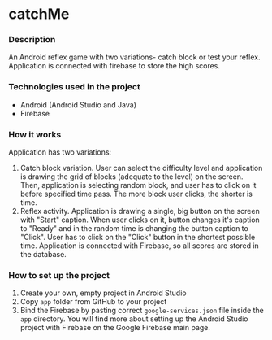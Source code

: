 # catchMe

### Description
An Android reflex game with two variations- catch block or test your reflex. Application is connected with firebase to store the high scores.

### Technologies used in the project
- Android (Android Studio and Java)
- Firebase

### How it works
Application has two variations:
1. Catch block variation. User can select the difficulty level and application is drawing the grid of blocks (adequate to the level) on the screen. Then, application is selecting random block, and user has to click on it before specified time pass. The more block user clicks, the shorter is time.
2. Reflex activity. Application is drawing a single, big button on the screen with "Start" caption. When user clicks on it, button changes it's caption to "Ready" and in the random time is changing the button caption to "Click". User has to click on the "Click" button in the shortest possible time.
Application is connected with Firebase, so all scores are stored in the database.

### How to set up the project
1. Create your own, empty project in Android Studio
2. Copy ``` app ``` folder from GitHub to your project
3. Bind the Firebase by pasting correct ``` google-services.json ``` file inside the ``` app ``` directory. You will find more about setting up the Android Studio project with Firebase on the Google Firebase main page.
